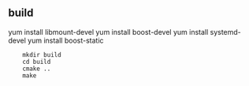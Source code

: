 ## build

yum install libmount-devel
yum install boost-devel
yum install systemd-devel
yum install boost-static

```
	mkdir build
	cd build
	cmake ..
	make
```
